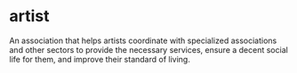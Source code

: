 # artist

An association that helps artists coordinate with specialized associations and other sectors to provide the necessary services, ensure a decent social life for them, and improve their standard of living.
